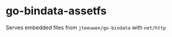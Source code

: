 go-bindata-assetfs
==================

Serves embedded files from `jteeuwen/go-bindata` with `net/http`
